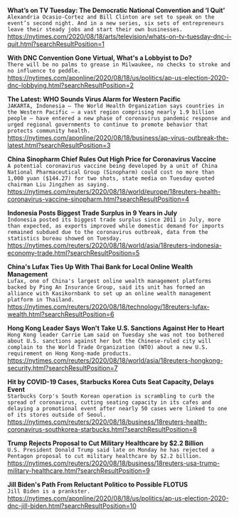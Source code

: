 **What’s on TV Tuesday: The Democratic National Convention and ‘I Quit’**\
`Alexandria Ocasio-Cortez and Bill Clinton are set to speak on the event’s second night. And in a new series, six sets of entrepreneurs leave their steady jobs and start their own businesses.`\
https://nytimes.com/2020/08/18/arts/television/whats-on-tv-tuesday-dnc-i-quit.html?searchResultPosition=1

**With DNC Convention Gone Virtual, What's a Lobbyist to Do?**\
`There will be no palms to grease in Milwaukee, no checks to stroke and no influence to peddle. `\
https://nytimes.com/aponline/2020/08/18/us/politics/ap-us-election-2020-dnc-lobbying.html?searchResultPosition=2

**The Latest: WHO Sounds Virus Alarm for Western Pacific**\
`JAKARTA, Indonesia — The World Health Organization says countries in the Western Pacific — a vast region comprising nearly 1.9 billion people — have entered a new phase of coronavirus pandemic response and urged regional governments to continue to promote behavior that protects community health.`\
https://nytimes.com/aponline/2020/08/18/business/ap-virus-outbreak-the-latest.html?searchResultPosition=3

**China Sinopharm Chief Rules Out High Price for Coronavirus Vaccine**\
`A potential coronavirus vaccine being developed by a unit of China National Pharmaceutical Group (Sinopharm) could cost no more than 1,000 yuan ($144.27) for two shots, state media on Tuesday quoted chairman Liu Jingzhen as saying. `\
https://nytimes.com/reuters/2020/08/18/world/europe/18reuters-health-coronavirus-vaccine-sinopharm.html?searchResultPosition=4

**Indonesia Posts Biggest Trade Surplus in 9 Years in July**\
`Indonesia posted its biggest trade surplus since 2011 in July, more than expected, as exports improved while domestic demand for imports remained subdued due to the coronavirus outbreak, data from the statistics bureau showed on Tuesday.`\
https://nytimes.com/reuters/2020/08/18/world/asia/18reuters-indonesia-economy-trade.html?searchResultPosition=5

**China's Lufax Ties Up With Thai Bank for Local Online Wealth Management**\
`Lufax, one of China's largest online wealth management platforms backed by Ping An Insurance Group, said its unit has formed an alliance with Kasikornbank to set up an online wealth management platform in Thailand.`\
https://nytimes.com/reuters/2020/08/18/technology/18reuters-lufax-wealth.html?searchResultPosition=6

**Hong Kong Leader Says Won't Take U.S. Sanctions Against Her to Heart**\
`Hong Kong leader Carrie Lam said on Tuesday she was not too bothered about U.S. sanctions against her but the Chinese-ruled city will complain to the World Trade Organization (WTO) about a new U.S. requirement on Hong Kong-made products.`\
https://nytimes.com/reuters/2020/08/18/world/asia/18reuters-hongkong-security.html?searchResultPosition=7

**Hit by COVID-19 Cases, Starbucks Korea Cuts Seat Capacity, Delays Event**\
`Starbucks Corp's South Korean operation is scrambling to curb the spread of coronavirus, cutting seating capacity in its cafes and delaying a promotional event after nearly 50 cases were linked to one of its stores outside of Seoul. `\
https://nytimes.com/reuters/2020/08/18/business/18reuters-health-coronavirus-southkorea-starbucks.html?searchResultPosition=8

**Trump Rejects Proposal to Cut Military Healthcare by $2.2 Billion**\
`U.S. President Donald Trump said late on Monday he has rejected a Pentagon proposal to cut military healthcare by $2.2 billion. `\
https://nytimes.com/reuters/2020/08/18/business/18reuters-usa-trump-military-healthcare.html?searchResultPosition=9

**Jill Biden's Path From Reluctant Politico to Possible FLOTUS**\
`Jill Biden is a prankster.`\
https://nytimes.com/aponline/2020/08/18/us/politics/ap-us-election-2020-dnc-jill-biden.html?searchResultPosition=10

